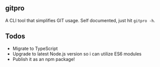 ## gitpro

A CLI tool that simplifies GIT usage.
Self documented, just hit `gitpro -h`.

## Todos

- Migrate to TypeScript
- Upgrade to latest Node.js version so i can utilize ES6 modules
- Publish it as an npm package!
